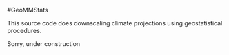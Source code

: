 #GeoMMStats

This source code does downscaling climate projections using geostatistical procedures.

Sorry, under construction

